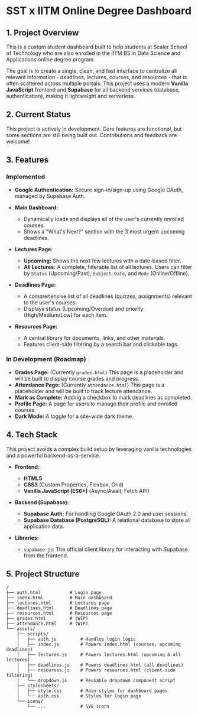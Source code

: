 # SST x IITM Online Degree Dashboard

## 1. Project Overview

This is a custom student dashboard built to help students at Scaler School of Technology who are also enrolled in the IITM BS in Data Science and Applications online degree program.

The goal is to create a single, clean, and fast interface to centralize all relevant information - deadlines, lectures, courses, and resources - that is often scattered across multiple portals. This project uses a modern **Vanilla JavaScript** frontend and **Supabase** for all backend services (database, authentication), making it lightweight and serverless.

## 2. Current Status

This project is actively in development. Core features are functional, but some sections are still being built out. Contributions and feedback are welcome!

## 3. Features

### Implemented

 - **Google Authentication:** Secure sign-in/sign-up using Google OAuth, managed by Supabase Auth.

 - **Main Dashboard:**
    - Dynamically loads and displays all of the user's currently enrolled courses.
    - Shows a "What's Next?" section with the 3 most urgent upcoming deadlines.

 - **Lectures Page:**

    - **Upcoming:** Shows the next few lectures with a date-based filter.
    - **All Lectures:** A complete, filterable list of all lectures. Users can filter by `Status` (Upcoming/Past), `Subject`, `Date`, and `Mode` (Online/Offline).

 - **Deadlines Page:**

    - A comprehensive list of all deadlines (quizzes, assignments) relevant to the user's courses.
    - Displays status (Upcoming/Overdue) and priority (High/Medium/Low) for each item.

 - **Resources Page:**

    - A central library for documents, links, and other materials.
    - Features client-side filtering by a search bar and clickable tags.

### In Development (Roadmap)

 - **Grades Page:** (Currently `grades.html`) This page is a placeholder and will be built to display course grades and progress.
 - **Attendance Page:** (Currently `attendance.html`) This page is a placeholder and will be built to track lecture attendance.
 - **Mark as Complete:** Adding a checkbox to mark deadlines as completed.
 - **Profile Page:** A page for users to manage their profile and enrolled courses.
 - **Dark Mode:** A toggle for a site-wide dark theme.

## 4. Tech Stack

This project avoids a complex build setup by leveraging vanilla technologies and a powerful backend-as-a-service.

- **Frontend:**

    - **HTML5**
    - **CSS3** (Custom Properties, Flexbox, Grid)
    - **Vanilla JavaScript (ES6+)** (Async/Await, Fetch API)

 - **Backend (Supabase):**

    - **Supabase Auth:** For handling Google OAuth 2.0 and user sessions.
    - **Supabase Database (PostgreSQL):** A relational database to store all application data.

  - **Libraries:**

    - `supabase-js`: The official client library for interacting with Supabase from the frontend.

## 5. Project Structure
```
/
├── auth.html           # Login page
├── index.html          # Main dashboard
├── lectures.html       # Lectures page
├── deadlines.html      # Deadlines page
├── resources.html      # Resources page
├── grades.html         # (WIP)
├── attendance.html     # (WIP)
└── assets/
    ├── scripts/
    │   ├── auth.js         # Handles login logic
    │   ├── index.js        # Powers index.html (courses, upcoming deadlines)
    │   ├── lectures.js     # Powers lectures.html (upcoming & all lectures)
    │   ├── deadlines.js    # Powers deadlines.html (all deadlines)
    │   ├── resourses.js    # Powers resources.html (client-side filtering)
    │   └── dropdown.js     # Reusable dropdown component script
    ├── stylesheets/
    │   ├── style.css       # Main styles for dashboard pages
    │   └── auth.css        # Styles for login page
    └── icons/
        └── ...             # SVG icons
```
